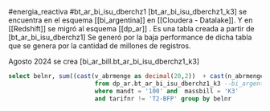 #energia_reactiva #bt_ar_bi_isu_dberchz1
[bt_ar_bi_isu_dberchz1_k3] se encuentra en el esquema [[bi_argentina]]  en [[Cloudera - Datalake]]. 
Y en [[Redshift]] se migró al esquema [[dp_ar]] .
Es una tabla creada a partir de [bt_ar_bi_isu_dberchz1] Se generó por la baja performance de dicha tabla que se genera por la cantidad de millones de registros.

Agosto 2024 se crea [bi_ar_bill.bt_ar_bi_isu_dberchz1_k3]

``` SQL
select belnr, sum((cast(v_abrmenge as decimal(20,2))  + cast(n_abrmenge as decimal(20,2)) )) as E_reactiva 
						from dp_ar.bt_ar_bi_isu_dberchz1_k3 --bi_argentina.rd_dberchz1 
						where mandt = '100' and  massbill = 'K3' 
						and tarifnr != 'T2-BFP' group by belnr
```

